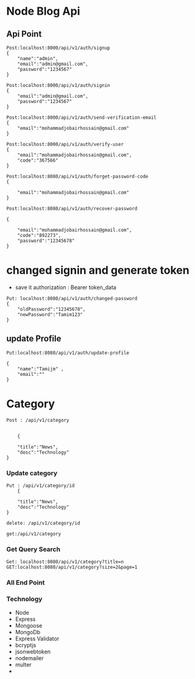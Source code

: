 # Node Blog Api

## Api Point

```
Post:localhost:8000/api/v1/auth/signup
{
    "name":"admin",
    "email":"admin@gmail.com",
    "password":"1234567"
}
```

```
Post:localhost:8000/api/v1/auth/signin
{
    "email":"admin@gmail.com",
    "password":"1234567"
}
```

```
Post:localhost:8000/api/v1/auth/send-verification-email
{
    "email":"mohammadjobairhossain@gmail.com"
}

```

```
Post:localhost:8000/api/v1/auth/verify-user
{
    "email":"mohammadjobairhossain@gmail.com",
    "code":"367566"
}
```

```
Post:localhost:8080/api/v1/auth/forget-password-code
{

    "email":"mohammadjobairhossain@gmail.com"
}

```

```
Post:localhost:8080/api/v1/auth/recover-password

{

    "email":"mohammadjobairhossain@gmail.com",
    "code":"892273",
    "password":"12345678"
}
```

# changed signin and generate token

- save it authorization : Bearer token_data

```
Put: localhost:8080/api/v1/auth/changed-password
{
    "oldPassword":"12345678",
    "newPassword":"Tamim123"
}
```

## update Profile

```
Put:localhost:8080/api/v1/auth/update-profile

{
    "name":"Tamijm" ,
    "email":""
}
```

# Category

```
Post : /api/v1/category


    {

    "title":"News",
    "desc":"Technology"
}

```

### Update category

```
Put : /api/v1/category/id
    {

    "title":"News",
    "desc":"Technology"
}

delete: /api/v1/category/id

get:/api/v1/category

```

### Get Query Search

```
Get: localhost:8080/api/v1/category?title=n
GET:localhost:8080/api/v1/category?size=2&page=1

```

### All End Point

### Technology

- Node
- Express
- Mongoose
- MongoDb
- Express Validator
- bcryptjs
- jsonwebtoken
- nodemailer
- multer
-
